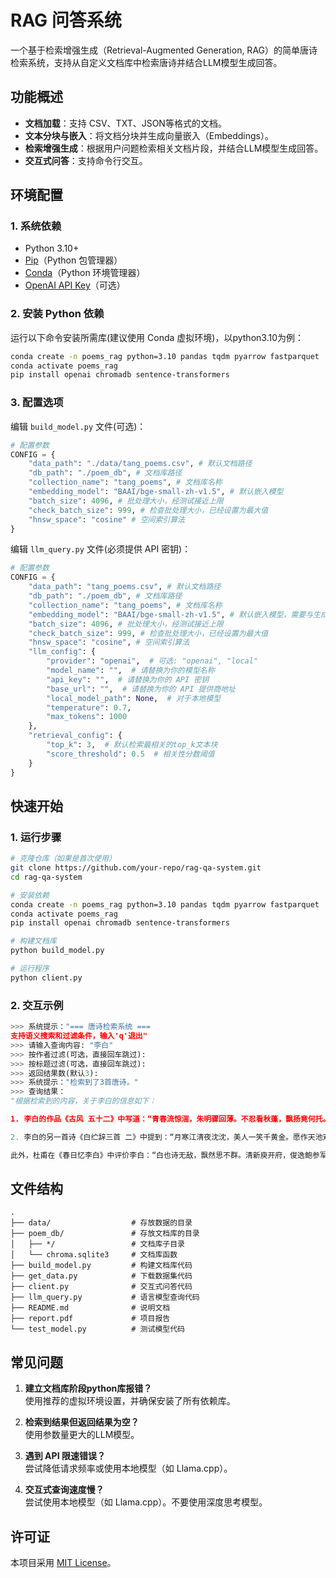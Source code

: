 # RAG 问答系统

一个基于检索增强生成（Retrieval-Augmented Generation, RAG）的简单唐诗检索系统，支持从自定义文档库中检索唐诗并结合LLM模型生成回答。

## 功能概述
- **文档加载**：支持 CSV、TXT、JSON等格式的文档。
- **文本分块与嵌入**：将文档分块并生成向量嵌入（Embeddings）。
- **检索增强生成**：根据用户问题检索相关文档片段，并结合LLM模型生成回答。
- **交互式问答**：支持命令行交互。

## 环境配置

### 1. 系统依赖
- Python 3.10+
- [Pip](https://pip.pypa.io/en/stable/)（Python 包管理器）
- [Conda](https://docs.conda.io/en/latest/)（Python 环境管理器）
- [OpenAI API Key](https://beta.openai.com/account/api-keys)（可选）

### 2. 安装 Python 依赖
运行以下命令安装所需库(建议使用 Conda 虚拟环境)，以python3.10为例：
```bash
conda create -n poems_rag python=3.10 pandas tqdm pyarrow fastparquet
conda activate poems_rag
pip install openai chromadb sentence-transformers
```

### 3. 配置选项
编辑 `build_model.py` 文件(可选)：
```python
# 配置参数
CONFIG = {
    "data_path": "./data/tang_poems.csv", # 默认文档路径
    "db_path": "./poem_db", # 文档库路径
    "collection_name": "tang_poems", # 文档库名称
    "embedding_model": "BAAI/bge-small-zh-v1.5", # 默认嵌入模型
    "batch_size": 4096, # 批处理大小，经测试接近上限
    "check_batch_size": 999, # 检查批处理大小，已经设置为最大值
    "hnsw_space": "cosine" # 空间索引算法
}
```

编辑 `llm_query.py` 文件(必须提供 API 密钥)：
```python
# 配置参数
CONFIG = {
    "data_path": "tang_poems.csv", # 默认文档路径
    "db_path": "./poem_db", # 文档库路径
    "collection_name": "tang_poems", # 文档库名称
    "embedding_model": "BAAI/bge-small-zh-v1.5", # 默认嵌入模型，需要与生成模型匹配
    "batch_size": 4096, # 批处理大小，经测试接近上限
    "check_batch_size": 999, # 检查批处理大小，已经设置为最大值
    "hnsw_space": "cosine", # 空间索引算法
    "llm_config": {
        "provider": "openai",  # 可选: "openai", "local"
        "model_name": "",  # 请替换为你的模型名称
        "api_key": "",  # 请替换为你的 API 密钥
        "base_url": "",  # 请替换为你的 API 提供商地址
        "local_model_path": None,  # 对于本地模型
        "temperature": 0.7,
        "max_tokens": 1000
    },
    "retrieval_config": {
        "top_k": 3,  # 默认检索最相关的top_k文本块
        "score_threshold": 0.5  # 相关性分数阈值
    }
}
```

## 快速开始

### 1. 运行步骤
```bash
# 克隆仓库（如果是首次使用）
git clone https://github.com/your-repo/rag-qa-system.git
cd rag-qa-system

# 安装依赖
conda create -n poems_rag python=3.10 pandas tqdm pyarrow fastparquet
conda activate poems_rag
pip install openai chromadb sentence-transformers

# 构建文档库
python build_model.py

# 运行程序
python client.py
```

### 2. 交互示例
```python
>>> 系统提示："=== 唐诗检索系统 ===
支持语义搜索和过滤条件，输入'q'退出"
>>> 请输入查询内容: "李白"
>>> 按作者过滤(可选，直接回车跳过): 
>>> 按标题过滤(可选，直接回车跳过): 
>>> 返回结果数(默认3): 
>>> 系统提示："检索到了3首唐诗。"
>>> 查询结果：
"根据检索到的内容，关于李白的信息如下：

1. 李白的作品《古风 五十二》中写道：“青春流惊湍，朱明骤回薄。不忍看秋蓬，飘扬竟何托。”这首诗表达了时光流逝和漂泊无依的感慨。

2. 李白的另一首诗《白纻辞三首 二》中提到：“月寒江清夜沈沈，美人一笑千黄金。愿作天池双鸳鸯，一朝飞去青云上。”这首诗描绘了美人的风姿和诗人对美好境界的向往。

此外，杜甫在《春日忆李白》中评价李白：“白也诗无敌，飘然思不群。清新庾开府，俊逸鲍参军。”这体现了李白诗歌的卓越成就和独特风格。"
```

## 文件结构
```
.
├── data/                  # 存放数据的目录
├── poem_db/               # 存放文档库的目录
│   ├── */                 # 文档库子目录
│   └── chroma.sqlite3     # 文档库函数
├── build_model.py         # 构建文档库代码
├── get_data.py            # 下载数据集代码
├── client.py              # 交互式问答代码
├── llm_query.py           # 语言模型查询代码
├── README.md              # 说明文档
├── report.pdf             # 项目报告
└── test_model.py          # 测试模型代码
```



## 常见问题
1. **建立文档库阶段python库报错？**  
   使用推荐的虚拟环境设置，并确保安装了所有依赖库。

2. **检索到结果但返回结果为空？**  
   使用参数量更大的LLM模型。

3. **遇到 API 限速错误？**  
   尝试降低请求频率或使用本地模型（如 Llama.cpp）。

3. **交互式查询速度慢？**  
   尝试使用本地模型（如 Llama.cpp）。不要使用深度思考模型。
   


## 许可证
本项目采用 [MIT License](LICENSE)。

